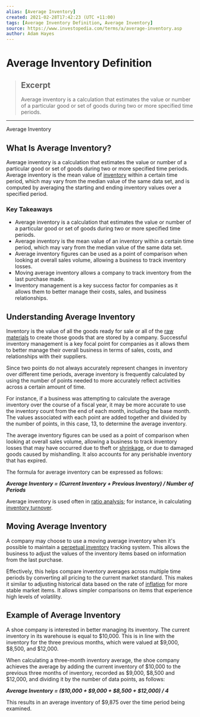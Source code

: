 ```yaml
---
alias: [Average Inventory]
created: 2021-02-28T17:42:23 (UTC +11:00)
tags: [Average Inventory Definition, Average Inventory]
source: https://www.investopedia.com/terms/a/average-inventory.asp
author: Adam Hayes
---
```


# Average Inventory Definition

> ## Excerpt
> Average inventory is a calculation that estimates the value or number of a particular good or set of goods during two or more specified time periods.

---

Average Inventory
## What Is Average Inventory?

Average inventory is a calculation that estimates the value or number of a particular good or set of goods during two or more specified time periods. Average inventory is the mean value of [inventory](https://www.investopedia.com/terms/i/inventory.asp) within a certain time period, which may vary from the median value of the same data set, and is computed by averaging the starting and ending inventory values over a specified period.

### Key Takeaways

-   Average inventory is a calculation that estimates the value or number of a particular good or set of goods during two or more specified time periods.
-   Average inventory is the mean value of an inventory within a certain time period, which may vary from the median value of the same data set.
-   Average inventory figures can be used as a point of comparison when looking at overall sales volume, allowing a business to track inventory losses.
-   Moving average inventory allows a company to track inventory from the last purchase made.
-   Inventory management is a key success factor for companies as it allows them to better manage their costs, sales, and business relationships.

## Understanding Average Inventory

Inventory is the value of all the goods ready for sale or all of the [raw materials](https://www.investopedia.com/terms/r/rawmaterials.asp) to create those goods that are stored by a company. Successful inventory management is a key focal point for companies as it allows them to better manage their overall business in terms of sales, costs, and relationships with their suppliers.

Since two points do not always accurately represent changes in inventory over different time periods, average inventory is frequently calculated by using the number of points needed to more accurately reflect activities across a certain amount of time.

For instance, if a business was attempting to calculate the average inventory over the course of a fiscal year, it may be more accurate to use the inventory count from the end of each month, including the base month. The values associated with each point are added together and divided by the number of points, in this case, 13, to determine the average inventory.

The average inventory figures can be used as a point of comparison when looking at overall sales volume, allowing a business to track inventory losses that may have occurred due to theft or [shrinkage](https://www.investopedia.com/terms/s/shrinkage.asp), or due to damaged goods caused by mishandling. It also accounts for any perishable inventory that has expired.

The formula for average inventory can be expressed as follows:

**_Average Inventory = (Current Inventory + Previous Inventory) / Number of Periods_**

Average inventory is used often in [ratio analysis](https://www.investopedia.com/ask/answers/071414/why-it-sometimes-better-use-average-inventory-figure-when-calculating-inventory-turnover-ratio.asp); for instance, in calculating [inventory turnover](https://www.investopedia.com/terms/i/inventoryturnover.asp).

## Moving Average Inventory

A company may choose to use a moving average inventory when it's possible to maintain a [perpetual inventory](https://www.investopedia.com/terms/p/perpetualinventory.asp) tracking system. This allows the business to adjust the values of the inventory items based on information from the last purchase.

Effectively, this helps compare inventory averages across multiple time periods by converting all pricing to the current market standard. This makes it similar to adjusting historical data based on the rate of [inflation](https://www.investopedia.com/terms/i/inflation.asp) for more stable market items. It allows simpler comparisons on items that experience high levels of volatility.

## Example of Average Inventory

A shoe company is interested in better managing its inventory. The current inventory in its warehouse is equal to $10,000. This is in line with the inventory for the three previous months, which were valued at $9,000, $8,500, and $12,000.

When calculating a three-month inventory average, the shoe company achieves the average by adding the current inventory of $10,000 to the previous three months of inventory, recorded as $9,000, $8,500 and $12,000, and dividing it by the number of data points, as follows:

**_Average Inventory = ($10,000 + $9,000 + $8,500 + $12,000) / 4_**

This results in an average inventory of $9,875 over the time period being examined.
